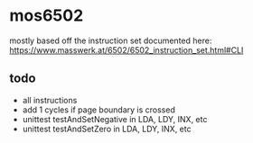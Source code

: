 # mos6502

mostly based off the instruction set documented here: https://www.masswerk.at/6502/6502_instruction_set.html#CLI

## todo

- all instructions
- add 1 cycles if page boundary is crossed
- unittest testAndSetNegative in LDA, LDY, INX, etc
- unittest testAndSetZero in LDA, LDY, INX, etc
